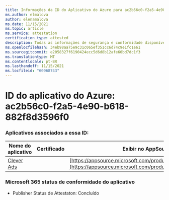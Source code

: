 ```yaml
---
title: Informações da ID do Aplicativo do Azure para ac2b56c0-f2a5-4e90-b618-882f8d3596f0
ms.author: elmalova
author: elenamalova
ms.date: 11/15/2021
ms.topic: article
ms.service: attestation
certification_type: attested
description: Todas as informações de segurança e conformidade disponíveis para ac2b56c0-f2a5-4e90-b618-882f8d3596f0.
ms.openlocfilehash: 34eb98aa75e9c31c065ef351cc6d74c9e1fc1e61
ms.sourcegitcommit: e2058327f6190424ecc5d6d8b12afe60bd7dc1f3
ms.translationtype: MT
ms.contentlocale: pt-BR
ms.lasthandoff: 11/15/2021
ms.locfileid: "60968743"
---
```

# <a name="azure-app-id-ac2b56c0-f2a5-4e90-b618-882f8d3596f0"></a>ID do aplicativo do Azure: ac2b56c0-f2a5-4e90-b618-882f8d3596f0


### <a name="apps-associated-with-this-id"></a>Aplicativos associados a essa ID:
| **Nome do aplicativo** | **Certificado** | **Exibir no AppSource** |
|--------------|---------------|-----------------------|
| [Clever Ads](https://docs.microsoft.com/microsoft-365-app-certification/forward/WA200001182) |  | [https://appsource.microsoft.com/product/office/WA200001182](https://appsource.microsoft.com/product/office/WA200001182) |

### <a name="microsoft-365-app-compliance-status"></a>Microsoft 365 status de conformidade do aplicativo
- Publisher Status de Attestaton: Concluído
